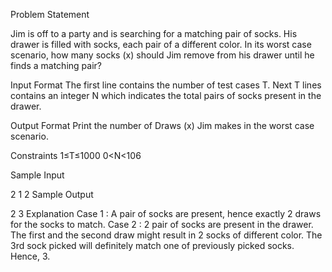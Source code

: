 Problem Statement

Jim is off to a party and is searching for a matching pair of socks. His drawer is filled with socks, each pair of a different color. In its worst case scenario, how many socks (x) should Jim remove from his drawer until he finds a matching pair?

Input Format 
The first line contains the number of test cases T. 
Next T lines contains an integer N which indicates the total pairs of socks present in the drawer.

Output Format 
Print the number of Draws (x) Jim makes in the worst case scenario.

Constraints 
1≤T≤1000 
0<N<106

Sample Input

2
1
2
Sample Output

2
3
Explanation 
Case 1 : A pair of socks are present, hence exactly 2 draws for the socks to match. 
Case 2 : 2 pair of socks are present in the drawer. The first and the second draw might result in 2 socks of different color. The 3rd sock picked will definitely match one of previously picked socks. Hence, 3.


